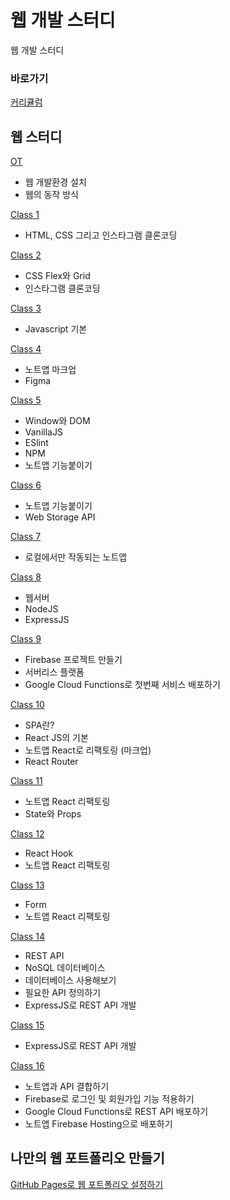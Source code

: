 # 웹 개발 스터디

웹 개발 스터디 

### 바로가기

[커리큘럼](https://www.notion.so/peacemain/2-ff6ee4a8f60045518579036ddd725bd3)

## 웹 스터디

[OT](https://github.com/peacemain-club/web-lecture/tree/master/00_OT)

* 웹 개발환경 설치
* 웹의 동작 방식

[Class 1](https://github.com/peacemain-club/web-lecture/tree/master/01_HTML_CSS)

* HTML, CSS 그리고 인스타그램 클론코딩

[Class 2](https://github.com/peacemain-club/web-lecture/tree/master/02_FLEX_GRID)

* CSS Flex와 Grid
* 인스타그램 클론코딩

[Class 3](https://github.com/peacemain-club/web-lecture/tree/master/03_JS)

* Javascript 기본

[Class 4](https://github.com/peacemain-club/web-lecture/tree/master/04_Markup)

* 노트앱 마크업
* Figma

[Class 5]()

* Window와 DOM
* VanillaJS
* ESlint
* NPM
* 노트앱 기능붙이기

[Class 6]()

* 노트앱 기능붙이기
* Web Storage API

[Class 7]()

* 로컬에서만 작동되는 노트앱

[Class 8]()

* 웹서버
* NodeJS
* ExpressJS

[Class 9]()

* Firebase 프로젝트 만들기
* 서버리스 플랫폼
* Google Cloud Functions로 첫번째 서비스 배포하기

[Class 10]()

* SPA란?
* React JS의 기본
* 노트앱 React로 리팩토링 (마크업)
* React Router

[Class 11]()

* 노트앱 React 리팩토링
* State와 Props

[Class 12]()

* React Hook
* 노트앱 React 리팩토링

[Class 13]()

* Form
* 노트앱 React 리팩토링

[Class 14]()

* REST API
* NoSQL 데이터베이스
* 데이터베이스 사용해보기
* 필요한 API 정의하기
* ExpressJS로 REST API 개발

[Class 15]()

* ExpressJS로 REST API 개발

[Class 16]()

* 노트앱과 API 결합하기
* Firebase로 로그인 및 회원가입 기능 적용하기
* Google Cloud Functions로 REST API 배포하기
* 노트앱 Firebase Hosting으로 배포하기

## 나만의 웹 포트폴리오 만들기

[GitHub Pages로 웹 포트폴리오 설정하기](https://github.com/peacemain-club/web-lecture/blob/master/Portfolio/README.md)

